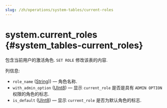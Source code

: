 ```yaml
---
slug: /zh/operations/system-tables/current-roles
---
```

# system.current_roles {#system_tables-current_roles}

包含当前用户的激活角色. `SET ROLE` 修改该表的内容.

列信息:

 - `role_name` ([String](../../sql-reference/data-types/string.md))) — 角色名称.
 - `with_admin_option` ([UInt8](../../sql-reference/data-types/int-uint.md#uint-ranges)) — 显示 `current_role` 是否是具有 `ADMIN OPTION` 权限的角色的标志.
 - `is_default` ([UInt8](../../sql-reference/data-types/int-uint.md#uint-ranges)) — 显示 `current_role` 是否为默认角色的标志.


